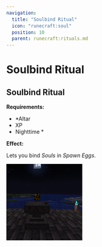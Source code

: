 ```yaml
---
navigation:
  title: "Soulbind Ritual"
  icon: "runecraft:soul"
  position: 10
  parent: runecraft:rituals.md
---
```


# Soulbind Ritual

## Soulbind Ritual

<ItemImage id="runecraft:soul" />

**__Requirements:__** 

- *Altar 
- XP 
- Nighttime *

**__Effect:__** 

Lets you bind *Souls* in *Spawn Eggs*.




![](soulbind_ritual.png)


